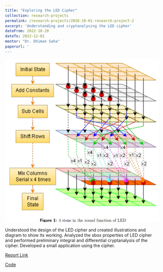 ```yaml
---
title: "Exploring the LED Cipher"
collection: research-projects
permalink: /research-projects/2010-10-01-research-project-2
excerpt: 'Understanding and cryptanalysing the LED cipher'
dateFrom: 2022-10-20
dateTo: 2022-12-01
mentor: "Dr. Dhiman Saha"
paperurl: '
---
```


![LED cipher visualization](../images//image14.png)

Understood the design of the LED cipher and created illustrations and diagram to show its working. Analyzed the sbox properties of LED cipher and performed preliminary integral and differential cryptanalysis of the cipher. Developed a small application using the cipher. 

[Report Link](/files/Cryptoducks_Term_paper.pdf)

[Code](https://github.com/CrYpTo-DuCkS/LED_Cipher_Term_paper)